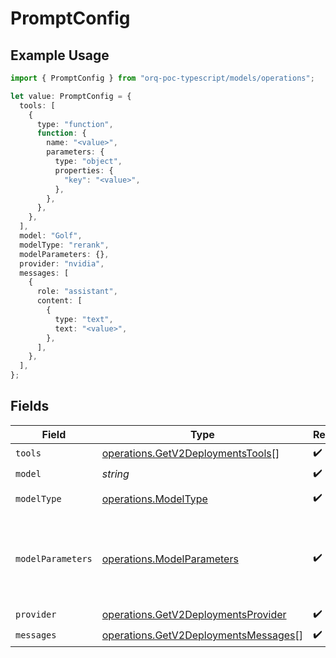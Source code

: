 # PromptConfig

## Example Usage

```typescript
import { PromptConfig } from "orq-poc-typescript/models/operations";

let value: PromptConfig = {
  tools: [
    {
      type: "function",
      function: {
        name: "<value>",
        parameters: {
          type: "object",
          properties: {
            "key": "<value>",
          },
        },
      },
    },
  ],
  model: "Golf",
  modelType: "rerank",
  modelParameters: {},
  provider: "nvidia",
  messages: [
    {
      role: "assistant",
      content: [
        {
          type: "text",
          text: "<value>",
        },
      ],
    },
  ],
};
```

## Fields

| Field                                                                                        | Type                                                                                         | Required                                                                                     | Description                                                                                  |
| -------------------------------------------------------------------------------------------- | -------------------------------------------------------------------------------------------- | -------------------------------------------------------------------------------------------- | -------------------------------------------------------------------------------------------- |
| `tools`                                                                                      | [operations.GetV2DeploymentsTools](../../models/operations/getv2deploymentstools.md)[]       | :heavy_check_mark:                                                                           | N/A                                                                                          |
| `model`                                                                                      | *string*                                                                                     | :heavy_check_mark:                                                                           | N/A                                                                                          |
| `modelType`                                                                                  | [operations.ModelType](../../models/operations/modeltype.md)                                 | :heavy_check_mark:                                                                           | The type of the model                                                                        |
| `modelParameters`                                                                            | [operations.ModelParameters](../../models/operations/modelparameters.md)                     | :heavy_check_mark:                                                                           | Model Parameters: Not all parameters apply to every model                                    |
| `provider`                                                                                   | [operations.GetV2DeploymentsProvider](../../models/operations/getv2deploymentsprovider.md)   | :heavy_check_mark:                                                                           | N/A                                                                                          |
| `messages`                                                                                   | [operations.GetV2DeploymentsMessages](../../models/operations/getv2deploymentsmessages.md)[] | :heavy_check_mark:                                                                           | N/A                                                                                          |